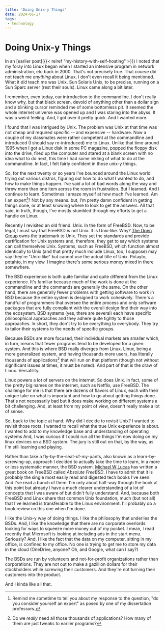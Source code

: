 ```yaml
---
title: 'Doing Unix-y Things'
date: 2024-06-17
tags:
 - technology
---
```

# Doing Unix-y Things

In an [earlier post]({{< relref "my-history-with-self-hosting" >}}) I noted that my foray into Linux began when I started an intensive program in network administration, etc  back in 2000.  That's not precisely true.  That course did not teach me *anything* about Linux.  I don't even recall it being mentioned.  What it *did* teach me was Unix.  Sun Solaris Unix, to be precise, running on a Sun Sparc server (rest their souls). Linux came along a bit later.

I remember, even today, our introduction to the commandline.  I don't really know why, but that black screen, devoid of anything other than a dollar sign and a blinking cursor reminded me of some bottomless pit.  It seemed the whole internet universe was opened up and I was staring into the abyss.  It was a weird feeling.  And, I got over it pretty quick. And I wanted more.

I found that I was intrigued by Unix. The problem was Unix at that time was not cheap and required specific -- and expensive -- hardware. Now a couple of my classmates were rather competent at the commandline and introduced (I should say re-introduced) me to Linux. Unlike that time around 1995 when I got a Linux disk in some PC magazine, popped the floppy disk into the drive, fired up the computer and stared at a blank screen with no idea what to do next, this time I had some inkling of what to do at the commandline. In fact, I felt fairly confident in those unix-y things.

So, for the next twenty or so years I've bounced around the Linux world trying out various distros, figuring out how to do what I wanted to do, and how to make things happen.  I've said a lot of bad words along the way and threw more than one item across the room in frustration. But I learned. And I continue to learn.  Sometimes I amaze myself at how much I've learned. Am I an expert[^1]? Not by any means. but, I'm pretty damn confident in getting things done, or at least knowing where to look to get the answers. All that said, in truth, though, I've mostly stumbled through my efforts to get a handle on Linux.

Recently I revisited an old friend. Unix.  In the form of FreeBSD.  Now, to be legal, I must say that FreeBSD is not Unix.  It is Unix-like.  Why? [The Open Group](https://www.opengroup.org/) owns the trademark to Unix. They set the standards and provide certification for Unix systems and, therefore, they get to say which systems can call themselves Unix. Systems, such as FreeBSD, which function almost identically to Unix (and that pretty much include Linux, too, I suppose) may say they're "Unix-like" but cannot use the actual title of Unix.  Potayto, potahto, in my view. I imagine there's some serious money mixed in there somewhere.

The BSD experience is both quite familiar and quite different from the Linux experience.  It's familiar because much of the work is done at the commandline and the commands are generally the same.  On the other hand, there are generally fewer problems with getting software to work in BSD because the entire system is designed to work cohesively.  There's a handful of programmers that oversee the entire process and only software packages that are fully compliant with the overall design find their way into the ecosystem. BSD systems (yes, there are several) each have specific philosophical approaches and they adhere quite tightly to those approaches.  In short, they don't try to be everything to everybody. They try to tailor their systems to the needs of specific groups.

Because BSDs are more focused, their individual markets are smaller which, in turn, means that fewer programs tend to be developed for a given system.  And this is where BSD really diverges from Linux.  Linux, being a more generalized system, and having thousands more users, has literally thousands of applications[^2] that will run on that platform (though not without significant issues at times, it must be noted).  And part of that is the draw of Linux. Versatility.

 Linux powers a lot of servers on the internet.  So does Unix.  In fact, some of the pretty big names on the internet, such as Netflix, use FreeBSD.  The challenge for me is that there are dozens of flavors of Linux, each with their unique take on what is important and how to go about getting things done.  That's not necessarily bad but it does make working on different systems a bit challenging.  And, at least from my point of view, doesn't really make a lot of sense.

So, back to the topic at hand.  Why did I decide to revisit Unix?  I wanted to revisit those roots.  I wanted to recall what the true Unix experience is about. I wanted to add to my knowledge base and understanding of operating systems And, I was curious if I could run all the things I'm now doing on my linux devices on a BSD system.  The jury is still out on that, by the way, as I'm still learning and playing.

Rather than take a fly-by-the-seat-of-my-pants, also known as a learn-by-screwing-up, approach I decided to actually take the time to learn, in a more or less systematic manner, the BSD system.  [Michael W Lucas](https://mwl.io) has written a great book on FreeBSD called *Absolute FreeBSD*.  I have to admit that it is probably the single most easily read and digested tech books I've seen. And I've read a bunch of them.  I'm only about half-way through the book at this point but already I have a much clearer understanding of a lot of concepts that I was aware of but didn't fully understand.  And, because both FreeBSD and Linux share that common Unix foundation, much (but not all) that I've learned is transferable to the Linux environment.  I'll probably do a book review on this one when I'm done.

I like the Unix-y way of doing things.  I like the philosophy that underlies the BSDs. And, I like the knowledge that there are no corporate overlords looking for ways to squeeze more money out of my pocket.  I mean, I read recently that Microsoft is looking at including ads in the start menu. Seriously?  And, I like the fact that the data on my computer, sitting in my office, is confined to my office.  No one is trying to get me to store my data in the cloud (OneDrive, anyone? Oh, and Google, what can I say?)

The BSDs are run by volunteers and not-for-profit organizations rather than corporations.  They are not out to make a gazillion dollars for their stockholders while screwing their customers. And they're not turning their customers into the product.  

And I kinda like all that.




[^1]: Remind me sometime to tell you about my response to the question, "do you consider yourself an expert" as posed by one of my dissertation professors.
[^2]: Do we *really* need all those thousands of applications?  How many of them are just tweaks to earlier programs?
